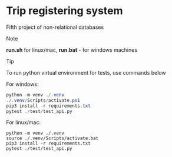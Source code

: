 # Trip registering system
Fifth project of non-relational databases

> [!NOTE]
**run.sh** for linux/mac, **run.bat** - for windows machines

> [!TIP]
To run python virtual environment for tests, use commands below

For windows:
```powershell
python -m venv ./.venv
./.venv/Scripts/activate.ps1 
pip3 install -r requirements.txt
pytest ./test/test_api.py
```

For linux/mac:
```shell
python -m venv ./.venv
source ./.venv/Scripts/activate.bat
pip3 install -r requirements.txt
pytest ./test/test_api.py
```
